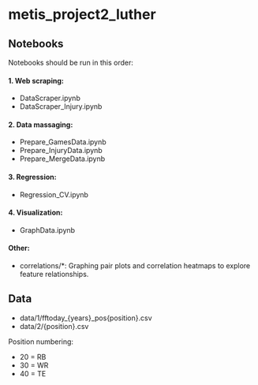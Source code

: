 # metis_project2_luther

## Notebooks
Notebooks should be run in this order:

#### 1. Web scraping: 
* DataScraper.ipynb
* DataScraper_Injury.ipynb

#### 2. Data massaging:
* Prepare_GamesData.ipynb
* Prepare_InjuryData.ipynb
* Prepare_MergeData.ipynb

#### 3. Regression:
* Regression_CV.ipynb

#### 4. Visualization:
* GraphData.ipynb

#### Other:
* correlations/*: Graphing pair plots and correlation heatmaps to explore feature relationships. 

## Data
* data/1/fftoday_{years}_pos{position}.csv
* data/2/{position}.csv

Position numbering:
* 20 = RB
* 30 = WR
* 40 = TE
